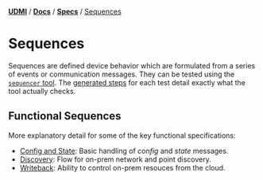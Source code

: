 [**UDMI**](../../../) / [**Docs**](../../) / [**Specs**](../) / [Sequences](#)

# Sequences

Sequences are defined device behavior which are formulated from a series of events or communication messages.
They can be tested using the [`sequencer` tool](../../tools/sequencer.md). The
[generated steps](generated.md) for each test detail exactly what the tool actually checks.

## Functional Sequences

More explanatory detail for some of the key functional specifications:

- [Config and State](config.md): Basic handling of _config_ and _state_ messages.
- [Discovery](discovery.md): Flow for on-prem network and point discovery.
- [Writeback](writeback.md): Ability to control on-prem resouces from the cloud.
